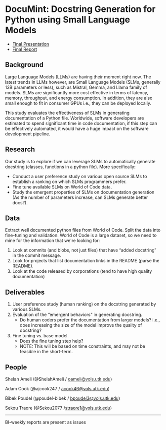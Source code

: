 # DocuMint: Docstring Generation for Python using Small Language Models

- [Final Presentation](https://github.com/cs540-24/docu-mint/blob/main/Final%20Presentation.pdf)
- [Final Report](https://github.com/cs540-24/docu-mint/blob/main/Final%20Report.pdf)

## Background
Large Language Models (LLMs) are having their moment right now. The latest trends in LLMs however, are Small Language Models (SLMs, generally 13B parameters or less), such as Mistral, Gemma, and Llama family of models. SLMs are significantly more cost effective in terms of latency, memory, throughput, and energy consumption. In addition, they are also small enough to fit in consumer GPUs i.e., they can be deployed locally. 

This study evaluates the effectiveness of SLMs in generating documentation of a Python file. Worldwide, software developers are estimated to spend significant time in code documentation, if this step can be effectively automated, it would have a huge impact on the software development pipeline.

## Research
Our study is to explore if we can leverage SLMs to automatically generate docstring (classes, functions in a python file). More specifically:
   - Conduct a user preference study on various open source SLMs to establish a ranking on which SLMs programmers prefer. 
   - Fine tune available SLMs on World of Code data.  
   - Study the emergent properties of SLMs on documentation generation (As the number of parameters increase, can SLMs generate better docs?). 

## Data
Extract well documented python files from World of Code. Split the data into fine-tuning and validation.
World of Code is a large dataset, so we need to mine for the information that we're looking for:
1. Look at commits (and blobs, not just files) that have “added docstring” in the commit message.
3. Look for projects that list documentation links in the README (parse the README).
3. Look at the code released by corporations (tend to have high quality documentation)

## Deliverables
1. User preference study (human ranking) on the docstring generated by various SLMs.
2. Evaluation of the “emergent behaviors" in generating docstring.
   - Do human coders prefer the documentation from larger models? i.e., does increasing the size of the model improve the quality of docstring?
4. Fine tuning vs. base model.
   - Does the fine tuning step help?
   - NOTE: This will be based on time constraints, and may not be feasible in the short-term.

## People
Shelah Ameli (@ShelahAmeli / oameli@vols.utk.edu)

Adam Cook (@ajcook247 / acook46@vols.utk.edu)

Bibek Poudel (@poudel-bibek / bpoudel3@vols.utk.edu)

Sekou Traore (@Sekou2077 /straore1@vols.utk.edu)

---
BI-weekly reports are present as issues
